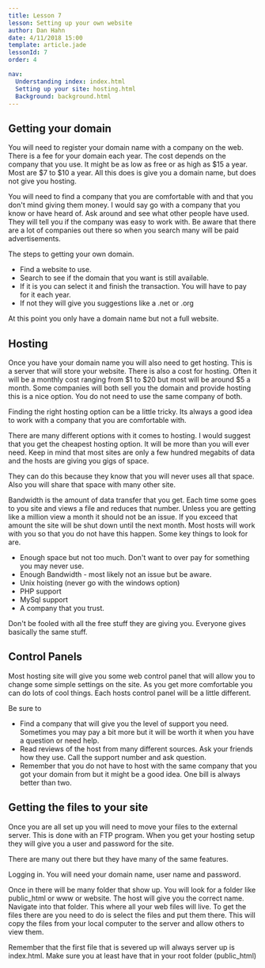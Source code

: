 ```yaml
---
title: Lesson 7
lesson: Setting up your own website
author: Dan Hahn
date: 4/11/2018 15:00
template: article.jade
lessonId: 7
order: 4

nav:
  Understanding index: index.html
  Setting up your site: hosting.html
  Background: background.html
---
```


## Getting your domain

You will need to register your domain name with a company on the web. There is a fee for your domain each year. The cost depends on the company that you use. It might be as low as free or as high as $15 a year. Most are $7 to $10 a year. All this does is give you a domain name, but does not give you hosting.

You will need to find a company that you are comfortable with and that you don't mind giving them money. I would say go with a company that you know or have heard of. Ask around and see what other people have used. They will tell you if the company was easy to work with. Be aware that there are a lot of companies out there so when you search many will be paid advertisements.

The steps to getting your own domain.

* Find a website to use.
* Search to see if the domain that you want is still available.
* If it is you can select it and finish the transaction. You will have to pay for it each year.
* If not they will give you suggestions like a .net or .org

At this point you only have a domain name but not a full website.

## Hosting

Once you have your domain name you will also need to get hosting. This is a server that will store your website. There is also a cost for hosting. Often it will be a monthly cost ranging from $1 to $20 but most will be around $5 a month. Some companies will both sell you the domain and provide hosting this is a nice option. You do not need to use the same company of both.

Finding the right hosting option can be a little tricky. Its always a good idea to work with a company that you are comfortable with.

There are many different options with it comes to hosting. I would suggest that you get the cheapest hosting option. It will be more than you will ever need. Keep in mind that most sites are only a few hundred megabits of data and the hosts are giving you gigs of space.

They can do this because they know that you will never uses all that space. Also you will share that space with many other site.

Bandwidth is the amount of data transfer that you get. Each time some goes to you site and views a file and reduces that number. Unless you are getting like a million view a month it should not be an issue. If you exceed that amount the site will be shut down until the next month. Most hosts will work with you so that you do not have this happen.
Some key things to look for are.

* Enough space but not too much. Don't want to over pay for something you may never use.
* Enough Bandwidth - most likely not an issue but be aware.
* Unix hoisting (never go with the windows option)
* PHP support
* MySql support
* A company that you trust.

Don't be fooled with all the free stuff they are giving you. Everyone gives basically the same stuff.

## Control Panels

Most hosting site will give you some web control panel that will allow you to change some simple settings on the site. As you get more comfortable you can do lots of cool things. Each hosts control panel will be a little different.

Be sure to

* Find a company that will give you the level of support you need. Sometimes you may pay a bit more but it will be worth it when you have a question or need help.
* Read reviews of the host from many different sources. Ask your friends how they use. Call the support number and ask question.
* Remember that you do not have to host with the same company that you got your domain from but it might be a good idea. One bill is always better than two.

## Getting the files to your site

Once you are all set up you will need to move your files to the external server. This is done with an FTP program. When you get your hosting setup they will give you a user and password for the site.

There are many out there but they have many of the same features.

Logging in. You will need your domain name, user name and password.

Once in there will be many folder that show up. You will look for a folder like public_html or www or website. The host will give you the correct name. Navigate into that folder. This where all your web files will live. To get the files there are you need to do is select the files and put them there. This will copy the files from your local computer to the server and allow others to view them.

Remember that the first file that is severed up will always server up is index.html. Make sure you at least have that in your root folder (public_html)

